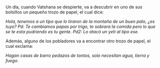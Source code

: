 Un día, cuando Vatshana se despierte, va a descubrir en uno de sus bolsillos un pequeño trozo de papel, el cual dice:

*Hola, tenemos a un tipo que lo tiraron de la montaña de un buen palo, ¿es tuyo?
Pd: Te cambiamos papas por trigo, te sobrara la comida pero lo que se te esta pudriendo es tu gente.
Pd2: Lo atacó un yeti al tipo ese.*

Además, alguno de los pobladores va a encontrar otro trozo de papel, el cual exclama:

*Hagan casas de barro pedazos de tontos, solo necesitan agua, tierra y fuego*.
